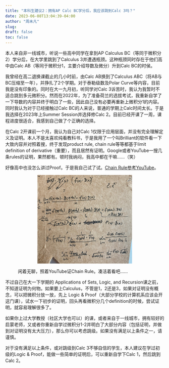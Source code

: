 ```yaml
---
title: "本科生建议2：拥有AP Calc BC学分后，我应该跳到Calc 3吗？"
date: 2023-06-08T13:04:39-04:00
author: "周未凡"
slug:
draft: false
toc: false
---
```

<P>本人来自非一线城市，听说一些高中同学在拿到AP Calculus BC（等同于微积分2）学分后，在大学里跳到了Calculus 3并遭遇瓶颈。这种瓶颈同时存在于他们高中由Calc AB（等同于微积分1，主要介绍导数及微分）升到Calc BC的时侯。<P>
<P>我曾经在高二退换课截止的几小时前，由Calc AB换到了Calculus ABC（将AB与BC压缩至一年），并挣扎了2个学期。对于泰勒级数及Polar Curve等内容，目前我是没有印象的。同时在大一九月初，听同学对Calc 3诉苦时，我认为我暂时不适合跳到多元微积分。然而在2022年，为了准备荷兰的选拔考试，我重新自学了一下导数的内容并终于明白了一些，因此自己没有必要再重新上微积分1的内容。同时我认为对于已经接触过Calc BC的人来说，普通的学期上Calc时间太长。于是我选择在2023年上Summer Session并选择修Calc 2。目前已经开课了一周，课程进度很适合，我感到自己做了个正确的选择。</P>
<p>在Calc 2开课前一个月，我认为自己对Calc 1仅限于应用层面，并没有完全理解定义及证明。本人不是太喜欢纯看教科书，于是我用了一个叫Brilliant的软件看一下大致内容并对照着搜，终于发现product rule, chain rule等等都基于limit definition of derivative（重要），而且居然有证明。Google或者YouTube一搜几条rules的证明，果然都有。顿时我纳闷，我高中都在干嘛……（笑）</p>
<p>好像高中也没怎么讲过Proof。于是我自己试了试。<a href=https://www.youtube.com/watch?v=m0LZX19DyyI/ target=_blank rel="noreferrer noopener">Chain Rule参考YouTube</a>。</p>

<figure itemprop=associatedMedia itemscope itemtype=http://schema.org/ImageObject>
<a href=/media/pic_2.jpg itemprop=contentUrl>
<img itemprop=thumbnail src=/media/pic_2.jpg width="300" style="display: block; margin: 0 auto" alt="闲着无聊，照着YouTube证Chain Rule。凑活着看吧……">
</a>
<figcaption>
<p>
闲着无聊，照着YouTube证Chain Rule。凑活着看吧……
</p>
</figcaption>
</figure>

<p>不过自己在大一下学期的 Applications of Sets, Logic, and Recursion课之前，不知道证明为何物。如果要上Calculus，不管是1，2还是3，如果对证明没有概念，可以把微积分放一放，先上 Logic & Proof（大部分学校的计算机系应该会开这门课），试水一下初步的证明，回头再看微积分几个definition的时候，尝试证明，就容易理解很多了。</p>
<p>如果你上过大学教授（社区大学也可以）的课，或者来自于一线城市，拥有较好的启蒙老师，又或者你重新自学过微积分1-2并明白了大部分内容（包括证明，并做到对证明没有太大压力），那么你可以考虑跳级。如果没有满足以上条件之一，请谨慎。</p>
<p>对于没有满足以上条件，或对跳级到Calc 3不够自信的学生，本人建议在学过初级的Logic & Proof，能做一些简单的证明后，可以重新自学下Calc 1，然后跳到Calc 2。</p>
